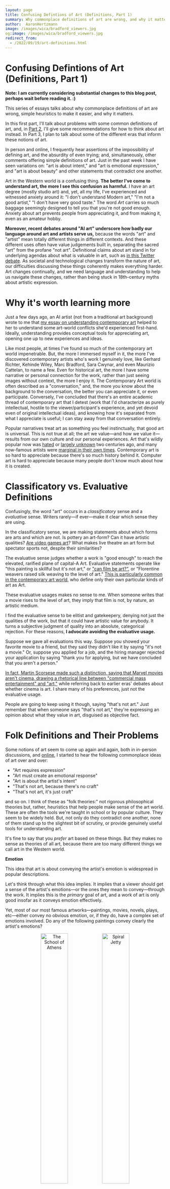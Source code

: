 ```yaml
---
layout: page
title: Confusing Defintions of Art (Definitions, Part 1)
summary: Why commonplace definitions of art are wrong, and why it matters.
author:  AaronHertzmann
image: /images/wica/bradford_viewers.jpg
og:image: /images/wica/bradford_viewers.jpg
redirect_from:
  - /2022/09/19/art-definitions.html
---
```



# Confusing Defintions of Art (Definitions, Part 1)


**Note: I am currently considering substantial changes to this blog post, perhaps wait before reading it. :)**

This series of essays talks about why commonplace definitions of art are wrong, simple heuristics to make it easier, and why it matters. 

In this first part, I'll talk about problems with some common definitions of art, and, in [Part 2](/2022/09/19/art-definitions-2.html), I'll give some recommendations for how to think about art instead.  In Part 3, I plan to talk about some of the different eras that inform these notions of art.

In person and online, I frequently hear assertions of the impossibility of defining art, and the absurdity of even trying; and, simultaneously, other comments offering simple definitions of art. Just in the past week I have seen variations on: "art is about intent," and "art is emotional expression," and "art is about beauty" and other statements that contradict one another.

Art in the Western world is a confusing thing.  **The better I've come to understand art, the more I see this confusion as harmful.**  I have an art degree (mostly studio art) and, yet, all my life, I've experienced and witnessed anxiety around it: "I don't understand Modern art," "I'm not a good artist," "I don't have very good taste." The word _Art_ carries so much baggage seemingly designed to tell you that you're not good enough. Anxiety about art prevents people from appreciating it, and from making it, even as an amateur hobby.

**Moreover, recent debates around "AI art" underscore how badly our language around art and artists serve us,** because the words "art" and "artist" mean totally different things in different contexts. And these different uses often have value judgements built in, separating the sacred "art" from the profane "not art". Definitional claims about art stand in for underlying agendas about what is valuable in art, such as [in this Twitter debate](https://twitter.com/kortizart/status/1567949995512594433).  As societal and technological changes transform the nature of art, our difficulties discussing these things coherently makes everything harder. Art changes continually, and we need language and understanding to help us navigate these changes, rather than being stuck in 18th-century myths about artistic expression. 



Why it's worth learning more
==================

Just a few days ago, an AI artist (not from a traditional art background) wrote to me that [my essay on understanding contemporary art](/2020/06/08/wica.html) helped to her to understand some art-world conflicts she'd experienced first-hand.  Ideally, understanding provides conceptual tools for appreciating art, opening one up to new experiences and ideas. 

Like most people, at times I've found so much of the contemporary art world impenetrable. But, the more I immersed myself in it, the more I've discovered contemporary artists who's work I genuinely love, like Gerhard Richter, Kehinde Wiley, Marc Bradford, Sara Cwynar, and even Maurizio Cattelan, to name a few.   Even for historical art, the more I have some narrative or personal connection for the work, rather than just seeing images without context, the more I enjoy it.  The Contemporary Art world is often described as a "conversation," and, the more you know about the background to the conversation, the better you can appreciate it, or even participate.  Conversely, I've concluded that there's an entire academic thread of contemporary art that I detest (work that I'd characterize as purely intellectual, hostile to the viewer/participant's experience, and yet devoid even of original intellectual ideas), and knowing how it's separated from what I appreciate is useful; I can stay away from that conversation entirely.


Popular narratives treat art as something you feel instinctually, that good art is universal.  This is not true at all; the art we value—and how we value it—results from our own culture and our personal experiences. Art that's wildly popular now was [hated](https://en.wikipedia.org/wiki/Salon_des_Refus%C3%A9s) or [largely unknown](https://en.wikipedia.org/wiki/Mona_Lisa#Refuge,_theft_and_vandalism) two centuries ago, and many now-famous artists were [marginal in their own times](https://en.wikipedia.org/wiki/Frida_Kahlo#Posthumous_recognition_and_%22Fridamania%22).  Contemporary art is so hard to appreciate because there's so much history behind it. Computer art is hard to appreciate because many people don't know much about how it is created.


Classificatory vs. Evaluative Definitions
==========

Confusingly, the word "art" occurs in a _classificatory_ sense and a _evaluative_ sense.  Writers rarely—if ever—make it clear which sense they are using. 

In the classificatory sense, we are making statements about which forms are arts and which are not.  Is pottery an art-form? Can it have artistic qualities? [Are video games art](https://en.wikipedia.org/wiki/Video_games_as_an_art_form)? What makes live theatre an art form but spectator sports not, despite their similarities?  

The evaluative sense judges whether a work is "good enough" to reach the elevated, rarified plane of capital-A Art. Evaluative statements operate like "this painting is skillful but it's not art," or ["can film be art?"](https://www.youtube.com/watch?v=oQNd3wlq5Bo&feature=youtu.be&t=27), or "Florentine weavers raised silk weaving to the level of art."  [This is particularly common in the contemporary art world](/2020/06/08/wica.html), who define only their own particular kinds of art as Art. 

These evaluative usages makes no sense to me. When someone writes that a movie rises to the level of art, they imply that film is not, by nature, an artistic medium.

I find the evaluative sense to be elitist and gatekeepery, denying not just the qualities of the work, but that it could have artistic value for anybody. It turns a subjective judgment of quality into an absolute, categorical rejection. For these reasons, **I advocate avoiding the evaluative usage.**

Suppose we gave all evaluations this way.  Suppose you showed your favorite movie to a friend, but they said they didn't like it by saying "it's not a movie."    Or, suppose you applied for a job, and the hiring manager rejected your application by saying "thank you for applying, but we have concluded that you aren't a person."  

[In fact, Martin Scorsese made such a distinction, saying that Marvel movies aren't cinema, drawing a rhetorical line between "commercial mass entertainment" and "art,"](https://www.nytimes.com/2019/11/04/opinion/martin-scorsese-marvel.html) while referring back to earlier eras' debates about whether cinema is art. I share many of his preferences, just not the evaluative usage.

People are going to keep using it though, saying "that's not art." Just remember that when someone says "that's not art," they're expressing an opinion about what they value in art, disguised as objective fact.


Folk Definitions and Their Problems
==========

Some notions of art seem to come up again and again, both in in-person discussions, and [online](https://twitter.com/tomgoldsteincs/status/1569770340317904897), I started to hear the following commonplace ideas of art over and over:

* "Art requires expression"
* "Art must create an emotional response"
* "Art is about the artist's intent"
* "That's not art, because there's no craft"
* "That's not art, it's just craft"

and so on. I think of these as "folk theories:" not rigorous philosophical theories but, rather, heuristics that help people make sense of the art world.  These are often the tools we're taught in school or by popular culture.  They seem to be widely held. But, not only do they contradict one another, none of them stand up to the slightest bit of scrutiny, or provide genuinely useful tools for understanding art. 

It's fine to say that you _prefer_ art based on these things. But they makes no sense as theories of all art, because there are too many different things we call art in the Western world.

**Emotion**

This idea that art is about conveying the artist's emotion is widespread in popular descriptions.

Let's think through what this idea implies. It implies that a viewer should get a sense of the artist's emotions—or the ones they mean to convey—through the work. It implies this is the _primary_ goal of art, and a work of art is only good insofar as it conveys emotion effectively. 

Yet, most of our most famous artworks—paintings, movies, novels, plays, etc—either convey no obvious emotion, or, if they do, have a complex set of emotions involved.  Do any of the following paintings convey clearly the artist's emotions?


<center>
<figure>
   <p float="left">
   <img src="../../../images/definitions/school_of_athens.jpg" alt="The School of Athens"  width="45%"/>&nbsp;<img src="../../../images/definitions/spiral-jetty.jpg" alt="Spiral Jetty" width="45%"/>
</p>
  <figcaption align="center"><i>Raphael's painting School of Athens, and Smithson's Spiral Jetty earthwork</i></figcaption>
</figure>
</center>

If so, what was the artist's emotion when making each of these works? How do you know? If your answer involves making inferences from the artist's biography, then does that mean they failed at directly conveying emotion?

But, more importantly, even if some of these works have some emotional content, they are definitely not _primarily_ about emotions. These works have important aesthetic, social, political, and/or conceptual elements that cannot be distilled down to emotions. For example, [Raphael's School of Athens](https://en.wikipedia.org/wiki/The_School_of_Athens) (image on left) glorifies ancient and contemporary philosophers, for the benefit of the Papal Apartments in Rome, a seat of power and privilege. The idea that emotional expression played a role in this work would have been entirely foreign to Raphael or to Pope Julius II who commissioned it.  

Or consider this work:

<center>
<figure>
   <p float="left">
   <img src="../../../images/definitions/kruger_untitled_special.jpg" alt="Barbara Kruger artwork" width="60%"/>
</p>
  <figcaption align="center"><i><a href="https://www.thebroad.org/art/barbara-kruger/untitled-you-are-very-special-person">Untitled (You are a very special person)</a>, 1995, Barbara Kruger</i>
</figcaption>
</figure>
</center>
It suggests various ideas around advertising messages and the consumer as royalty. These ideas in turn have some emotional connection; perhaps the artist was driven by anger about consumer culture. Or maybe it's not specifically about any of these things but just meant to suggest reactions. Regardless, this is not a piece that primarily expresses an emotion.

In so much important film, theater, fiction, music... some works are driven by emotion, but emotion is just one part of the whole package.   If art were just about emotion, then the history of art wouldn't be so richly complicated, it would be more like a Twitter feed of hot takes.

**Intent** 

Many non-artists I've talked to say art must have an intent. In this view, art is the expression of the artist's goals—which could be to express emotions, or something else. An artist begins with an idea and goal, and executes on that idea.

But this is often just not true of how many artists work. Just in my own reading [I've found numerous examples of artists describing their processes in terms of exploration and discovery](https://computationalcreativity.net/iccc22/wp-content/uploads/2022/06/ICCC-2022_1L_Hertzmann.pdf), just [as I've found in my own experience as well](/2020/10/05/art-is-a-process.html). For example, here's Gerhard Richter describing his studio process:

<center>
<iframe width="560" height="315" src="https://www.youtube.com/embed/jF4SAmtCyLg" title="YouTube video player" frameborder="0" allow="accelerometer; autoplay; clipboard-write; encrypted-media; gyroscope; picture-in-picture" allowfullscreen></iframe>
</center>

Here are The Beatles, improvising "Get Back" from a formless jam:
<center>
<iframe width="560" height="315" src="https://www.youtube.com/embed/j8NKOMzckPo?start=32" title="YouTube video player" frameborder="0" allow="accelerometer; autoplay; clipboard-write; encrypted-media; gyroscope; picture-in-picture" allowfullscreen></iframe>
</center>

At one point, [they considered making it a protest song](https://www.youtube.com/watch?v=e3obOF-rvwI), which would have had a very different "intent." The lyrics of the final song sort of might mean something, but they're mostly just evocative phrases around some vague theme; [it just ended up as a good song](https://www.youtube.com/watch?v=NnClAX6zHYU) with a particular feeling. It does not reflect an "intent."

The meanings and goals of so many works of art are ambiguous.  Works often create an experience for viewers that can't easily be expressed as the author's "intent."  Contemporary art [_prefers_ ambiguity](/2020/06/08/wica.html). And consider all the famous artworks (e.g., Shakespeare) that have been analyzed, interpreted, reanalyzed, reinterpreted, over and over, offering up new meanings for each new generation.   

Art critic [Jerry Saltz writes](https://www.vulture.com/2018/11/jerry-saltz-how-to-be-an-artist.html) "Art is not about understanding and mastery, it's about doing and experience. No one asks what Mozart or Matisse _means_."

If we generalize "intent" sufficiently to describe all this artwork, the definition becomes vacuous and circular: art must have an intent; the intent is to make an artwork.  Is the "intent" of a pizza to feed people? Then it's an artwork.  This isn't a definition of art, it's a definition of a planned activity.


**Craft.** 
Craft produces more paradoxical opinions about art.  On one hand, everyday crafts may be seen as being "elevated" to the level of art by extraordinary workmanship or creativity. On the other, the contemporary art world dimisses work that's "merely" technically skillful: a realistic landscape painting considered a historical masterpiece would be ignored today.  Of course, such disctinctions reflect more the values of the speaker—specifically what they value in art—rather than an objective statement about what is valid art.   Certainly, one can find numerous examples of highly-respected artworks that involve technical skill (e.g., historical masterpieces, Amy Sherald paintings), and others that do not (e.g., much [conceptual art](https://en.wikipedia.org/wiki/Conceptual_art), like [appropriation art](https://en.wikipedia.org/wiki/Appropriation_(art)) or [taping a banana to a wall](https://en.wikipedia.org/wiki/Comedian_(artwork))).


**How should we talk about "art" instead? Go to [Part 2](/2022/09/19/art-definitions-2.html) for my recommendations.**
========

